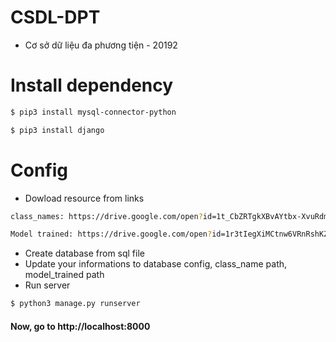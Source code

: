 # CSDL-DPT
- Cơ sở dữ liệu đa phương tiện - 20192

# Install dependency

```sh
$ pip3 install mysql-connector-python
```
```sh
$ pip3 install django  
```

# Config
- Dowload resource from links

```sh
class_names: https://drive.google.com/open?id=1t_CbZRTgkXBvAYtbx-XvuRdmG66OjTPG
```
```sh
Model trained: https://drive.google.com/open?id=1r3tIegXiMCtnw6VRnRshKZufhE4SLRxO
```
- Create database from sql file
- Update your informations to database config, class_name path, model_trained path
- Run server
```sh
$ python3 manage.py runserver
```

#### Now, go to http://localhost:8000
